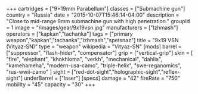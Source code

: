 +++
cartridges = ["9×19mm Parabellum"]
classes = ["Submachine gun"]
country = "Russia"
date = "2015-10-07T15:46:14-04:00"
description = "Close to mid-range 9mm submachine gun with high penetration."
groupId = 1
image = "/images/gear/9x19vsn.jpg"
manufacturers = ["Izhmash"]
operators = ["kapkan","tachanka"]
tags = ["primary weapon","kapkan","tachanka","izhmash","spetsnaz"]
title = "9x19 VSN (Vityaz-SN)"
type = "weapon"
wikipedia = "Vityaz-SN"
[mods]
  barrel = ["suppressor", "flash-hider", "compensator"]
  grip = ["vertical-grip"]
  skin = [
    "fire",
    "elephant",
    "khokhloma",
    "verkh",
    "mechanical",
    "dahlia",
    "kamehameha",
    "modern-usa-camo",
    "triple-helix",
    "swe-reganomics",
    "rus-wwii-camo"
  ]
  sight = ["red-dot-sight","holographic-sight","reflex-sight"]
  underBarrel = ["laser"]
[specs]
  damage = "42"
  fireRate = "750"
  mobility = "45"
  capacity = "30"
+++
